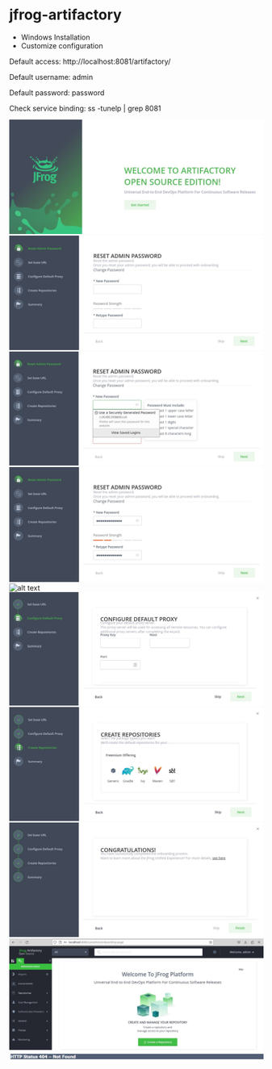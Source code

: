 # jfrog-artifactory 

- Windows Installation
- Customize configuration 

Default access: 
http://localhost:8081/artifactory/

Default username: admin

Default password: password

Check service binding:
ss -tunelp | grep 8081

![alt text](images/artifactory-setup-1.jpg)
![alt text](images/artifactory-setup-2.jpg)
![alt text](images/artifactory-setup-3.jpg)
![alt text](images/artifactory-setup-4.jpg)
![alt text](images/artifactory-setup-5jpg)
![alt text](images/artifactory-setup-6.jpg)
![alt text](images/artifactory-setup-7.jpg)
![alt text](images/artifactory-setup-8.jpg)
![alt text](images/artifactory-setup-9.jpg)
![alt text](images/errors/http_status_404_not_found.jpg)
